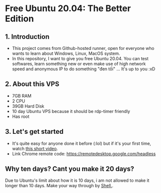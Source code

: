 # Free Ubuntu 20.04: The Better Edition


## 1. Introduction
- This project comes from Github-hosted runner, open for everyone who wants to learn about Windows, Linux, MacOS system. 
- In this repository, I want to give you free Ubuntu 20.04. You can test softwares, learn something new or even make use of high network speed and anonymous IP to do something "đen tối" ... It's up to you :xD

## 2. About this VPS
- 7GB RAM
- 2 CPU
- 39GB Hard Disk
- 10 day Ubuntu VPS because it should be rdp-timer friendly
- Has root
## 3. Let's get started
- It's quite easy for anyone done it before (:lol) but if it's your first time, watch [this short video](https://youtube.com).
- Link Chrome remote code: https://remotedesktop.google.com/headless

## Why ten days? Cant you make it 20 days?
Due to Ubuntu's limit about how it is 10 days, i am not allowed to make it longer than 10 days. Make your way through by [Shell.](https://shell.com).
